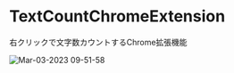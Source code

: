# TextCountChromeExtension
右クリックで文字数カウントするChrome拡張機能

![Mar-03-2023 09-51-58](https://user-images.githubusercontent.com/106647398/222604518-b79df0c9-a16a-404b-aa03-26692614865c.gif)
